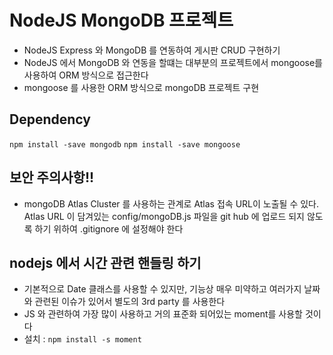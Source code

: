 # NodeJS MongoDB 프로젝트

- NodeJS Express 와 MongoDB 를 연동하여 게시판 CRUD 구현하기
- NodeJS 에서 MongoDB 와 연동을 할떄는 대부분의 프로젝트에서 mongoose를
  사용하여 ORM 방식으로 접근한다
- mongoose 를 사용한 ORM 방식으로 mongoDB 프로젝트 구현

## Dependency

`npm install -save mongodb`
`npm install -save mongoose`

## 보안 주의사항!!

- mongoDB Atlas Cluster 를 사용하는 관계로 Atlas 접속 URL이 노출될 수 있다.
  Atlas URL 이 담겨있는 config/mongoDB.js 파일을 git hub 에 업로드 되지 않도록
  하기 위하여 .gitignore 에 설정해야 한다

## nodejs 에서 시간 관련 핸들링 하기

- 기본적으로 Date 클래스를 사용할 수 있지만, 기능상 매우 미약하고
  여러가지 날짜와 관련된 이슈가 있어서 별도의 3rd party 를 사용한다
- JS 와 관련하여 가장 많이 사용하고 거의 표준화 되어있는 moment를 사용할 것이다
- 설치 : `npm install -s moment`
